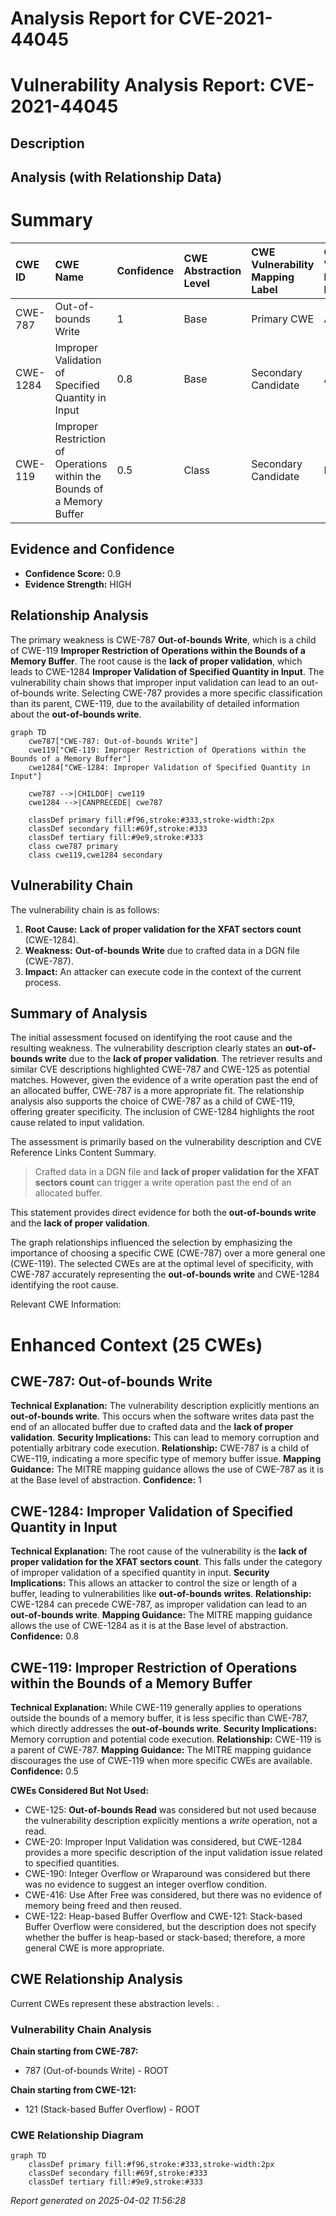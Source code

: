 # Analysis Report for CVE-2021-44045

# Vulnerability Analysis Report: CVE-2021-44045

## Description



## Analysis (with Relationship Data)

# Summary
| CWE ID  | CWE Name                                                     | Confidence | CWE Abstraction Level | CWE Vulnerability Mapping Label | CWE-Vulnerability Mapping Notes |
| :-------- | :----------------------------------------------------------- | :--------- | :---------------------- | :------------------------------ | :------------------------------ |
| CWE-787 | Out-of-bounds Write                                          | 1          | Base                    | Primary CWE                     | Allowed                       |
| CWE-1284 | Improper Validation of Specified Quantity in Input         | 0.8        | Base                    | Secondary Candidate             | Allowed                       |
| CWE-119 | Improper Restriction of Operations within the Bounds of a Memory Buffer | 0.5        | Class                   | Secondary Candidate             | Discouraged                    |

## Evidence and Confidence

*   **Confidence Score:** 0.9
*   **Evidence Strength:** HIGH

## Relationship Analysis
The primary weakness is CWE-787 **Out-of-bounds Write**, which is a child of CWE-119 **Improper Restriction of Operations within the Bounds of a Memory Buffer**. The root cause is the **lack of proper validation**, which leads to CWE-1284 **Improper Validation of Specified Quantity in Input**. The vulnerability chain shows that improper input validation can lead to an out-of-bounds write. Selecting CWE-787 provides a more specific classification than its parent, CWE-119, due to the availability of detailed information about the **out-of-bounds write**.

```mermaid
graph TD
    cwe787["CWE-787: Out-of-bounds Write"]
    cwe119["CWE-119: Improper Restriction of Operations within the Bounds of a Memory Buffer"]
    cwe1284["CWE-1284: Improper Validation of Specified Quantity in Input"]
    
    cwe787 -->|CHILDOF| cwe119
    cwe1284 -->|CANPRECEDE| cwe787
    
    classDef primary fill:#f96,stroke:#333,stroke-width:2px
    classDef secondary fill:#69f,stroke:#333
    classDef tertiary fill:#9e9,stroke:#333
    class cwe787 primary
    class cwe119,cwe1284 secondary
```

## Vulnerability Chain
The vulnerability chain is as follows:
1.  **Root Cause:** **Lack of proper validation for the XFAT sectors count** (CWE-1284).
2.  **Weakness:** **Out-of-bounds Write** due to crafted data in a DGN file (CWE-787).
3.  **Impact:** An attacker can execute code in the context of the current process.

## Summary of Analysis
The initial assessment focused on identifying the root cause and the resulting weakness. The vulnerability description clearly states an **out-of-bounds write** due to the **lack of proper validation**. The retriever results and similar CVE descriptions highlighted CWE-787 and CWE-125 as potential matches. However, given the evidence of a write operation past the end of an allocated buffer, CWE-787 is a more appropriate fit. The relationship analysis also supports the choice of CWE-787 as a child of CWE-119, offering greater specificity. The inclusion of CWE-1284 highlights the root cause related to input validation.

The assessment is primarily based on the vulnerability description and CVE Reference Links Content Summary.

> Crafted data in a DGN file and **lack of proper validation for the XFAT sectors count** can trigger a write operation past the end of an allocated buffer.

This statement provides direct evidence for both the **out-of-bounds write** and the **lack of proper validation**.

The graph relationships influenced the selection by emphasizing the importance of choosing a specific CWE (CWE-787) over a more general one (CWE-119). The selected CWEs are at the optimal level of specificity, with CWE-787 accurately representing the **out-of-bounds write** and CWE-1284 identifying the root cause.

Relevant CWE Information:

# Enhanced Context (25 CWEs)

## CWE-787: Out-of-bounds Write
**Technical Explanation:** The vulnerability description explicitly mentions an **out-of-bounds write**. This occurs when the software writes data past the end of an allocated buffer due to crafted data and the **lack of proper validation**.
**Security Implications:** This can lead to memory corruption and potentially arbitrary code execution.
**Relationship:** CWE-787 is a child of CWE-119, indicating a more specific type of memory buffer issue.
**Mapping Guidance:** The MITRE mapping guidance allows the use of CWE-787 as it is at the Base level of abstraction.
**Confidence:** 1

## CWE-1284: Improper Validation of Specified Quantity in Input
**Technical Explanation:** The root cause of the vulnerability is the **lack of proper validation for the XFAT sectors count**. This falls under the category of improper validation of a specified quantity in input.
**Security Implications:** This allows an attacker to control the size or length of a buffer, leading to vulnerabilities like **out-of-bounds writes**.
**Relationship:** CWE-1284 can precede CWE-787, as improper validation can lead to an **out-of-bounds write**.
**Mapping Guidance:** The MITRE mapping guidance allows the use of CWE-1284 as it is at the Base level of abstraction.
**Confidence:** 0.8

## CWE-119: Improper Restriction of Operations within the Bounds of a Memory Buffer
**Technical Explanation:** While CWE-119 generally applies to operations outside the bounds of a memory buffer, it is less specific than CWE-787, which directly addresses the **out-of-bounds write**.
**Security Implications:** Memory corruption and potential code execution.
**Relationship:** CWE-119 is a parent of CWE-787.
**Mapping Guidance:** The MITRE mapping guidance discourages the use of CWE-119 when more specific CWEs are available.
**Confidence:** 0.5

**CWEs Considered But Not Used:**
*   CWE-125: **Out-of-bounds Read** was considered but not used because the vulnerability description explicitly mentions a *write* operation, not a read.
*   CWE-20: Improper Input Validation was considered, but CWE-1284 provides a more specific description of the input validation issue related to specified quantities.
*   CWE-190: Integer Overflow or Wraparound was considered but there was no evidence to suggest an integer overflow condition.
*   CWE-416: Use After Free was considered, but there was no evidence of memory being freed and then reused.
*   CWE-122: Heap-based Buffer Overflow and CWE-121: Stack-based Buffer Overflow were considered, but the description does not specify whether the buffer is heap-based or stack-based; therefore, a more general CWE is more appropriate.


## CWE Relationship Analysis

Current CWEs represent these abstraction levels: .


### Vulnerability Chain Analysis

**Chain starting from CWE-787:**
- 787 (Out-of-bounds Write) - ROOT


**Chain starting from CWE-121:**
- 121 (Stack-based Buffer Overflow) - ROOT



### CWE Relationship Diagram

```mermaid
graph TD
    classDef primary fill:#f96,stroke:#333,stroke-width:2px
    classDef secondary fill:#69f,stroke:#333
    classDef tertiary fill:#9e9,stroke:#333
```



*Report generated on 2025-04-02 11:56:28*
